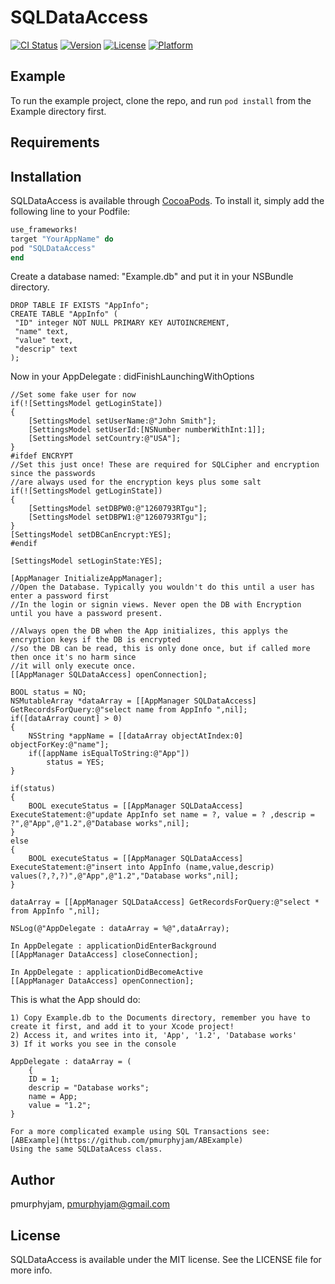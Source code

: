 # SQLDataAccess

[![CI Status](http://img.shields.io/travis/pmurphyjam/SQLDataAccess.svg?style=flat)](https://travis-ci.org/pmurphyjam/SQLDataAccess)
[![Version](https://img.shields.io/cocoapods/v/SQLDataAccess.svg?style=flat)](http://cocoapods.org/pods/SQLDataAccess)
[![License](https://img.shields.io/cocoapods/l/SQLDataAccess.svg?style=flat)](http://cocoapods.org/pods/SQLDataAccess)
[![Platform](https://img.shields.io/cocoapods/p/SQLDataAccess.svg?style=flat)](http://cocoapods.org/pods/SQLDataAccess)

## Example

To run the example project, clone the repo, and run `pod install` from the Example directory first.

## Requirements

## Installation

SQLDataAccess is available through [CocoaPods](http://cocoapods.org). To install
it, simply add the following line to your Podfile:

```ruby
use_frameworks!
target "YourAppName" do
pod "SQLDataAccess"
end
```
Create a database named: "Example.db" and put it in your NSBundle directory.

    DROP TABLE IF EXISTS "AppInfo";
    CREATE TABLE "AppInfo" (
	 "ID" integer NOT NULL PRIMARY KEY AUTOINCREMENT,
	 "name" text,
	 "value" text,
	 "descrip" text
    );
    
Now in your AppDelegate : didFinishLaunchingWithOptions 

    //Set some fake user for now
    if(![SettingsModel getLoginState])
    {
        [SettingsModel setUserName:@"John Smith"];
        [SettingsModel setUserId:[NSNumber numberWithInt:1]];
        [SettingsModel setCountry:@"USA"];
    }
    #ifdef ENCRYPT
    //Set this just once! These are required for SQLCipher and encryption since the passwords
    //are always used for the encryption keys plus some salt
    if(![SettingsModel getLoginState])
    {
        [SettingsModel setDBPW0:@"1260793RTgu"];
        [SettingsModel setDBPW1:@"1260793RTgu"];
    }
    [SettingsModel setDBCanEncrypt:YES];
    #endif
    
    [SettingsModel setLoginState:YES];
    
    [AppManager InitializeAppManager];
    //Open the Database. Typically you wouldn't do this until a user has enter a password first
    //In the login or signin views. Never open the DB with Encryption until you have a password present.
    
    //Always open the DB when the App initializes, this applys the encryption keys if the DB is encrypted
    //so the DB can be read, this is only done once, but if called more then once it's no harm since
    //it will only execute once.
    [[AppManager SQLDataAccess] openConnection];
    
    BOOL status = NO;
    NSMutableArray *dataArray = [[AppManager SQLDataAccess] GetRecordsForQuery:@"select name from AppInfo ",nil];
    if([dataArray count] > 0)
    {
        NSString *appName = [[dataArray objectAtIndex:0] objectForKey:@"name"];
        if([appName isEqualToString:@"App"])
            status = YES;
    }
    
    if(status)
    {
        BOOL executeStatus = [[AppManager SQLDataAccess] ExecuteStatement:@"update AppInfo set name = ?, value = ? ,descrip = ?",@"App",@"1.2",@"Database works",nil];
    }
    else
    {
        BOOL executeStatus = [[AppManager SQLDataAccess] ExecuteStatement:@"insert into AppInfo (name,value,descrip) values(?,?,?)",@"App",@"1.2","Database works",nil];
    }
    
    dataArray = [[AppManager SQLDataAccess] GetRecordsForQuery:@"select * from AppInfo ",nil];
    
    NSLog(@"AppDelegate : dataArray = %@",dataArray);
    
    In AppDelegate : applicationDidEnterBackground
    [[AppManager DataAccess] closeConnection];
        
    In AppDelegate : applicationDidBecomeActive
    [[AppManager DataAccess] openConnection];

This is what the App should do:

    1) Copy Example.db to the Documents directory, remember you have to create it first, and add it to your Xcode project!
    2) Access it, and writes into it, 'App', '1.2', 'Database works'
    3) If it works you see in the console

    AppDelegate : dataArray = (
        {
        ID = 1;
        descrip = "Database works";
        name = App;
        value = "1.2";
    }
    
    For a more complicated example using SQL Transactions see:
    [ABExample](https://github.com/pmurphyjam/ABExample)
    Using the same SQLDataAcess class.

## Author

pmurphyjam, pmurphyjam@gmail.com

## License

SQLDataAccess is available under the MIT license. See the LICENSE file for more info.
